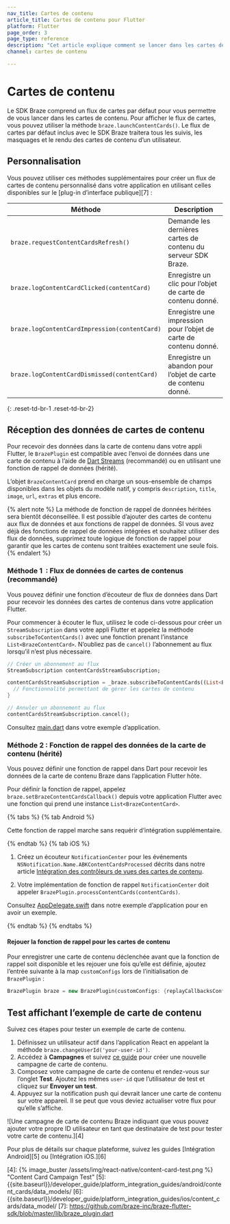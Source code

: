 ```yaml
---
nav_title: Cartes de contenu
article_title: Cartes de contenu pour Flutter
platform: Flutter
page_order: 3
page_type: reference
description: "Cet article explique comment se lancer dans les cartes de contenu pour les applications Flutter."
channel: cartes de contenu

---
```


# Cartes de contenu

Le SDK Braze comprend un flux de cartes par défaut pour vous permettre de vous lancer dans les cartes de contenu. Pour afficher le flux de cartes, vous pouvez utiliser la méthode `braze.launchContentCards()`. Le flux de cartes par défaut inclus avec le SDK Braze traitera tous les suivis, les masquages et le rendu des cartes de contenu d’un utilisateur.

## Personnalisation

Vous pouvez utiliser ces méthodes supplémentaires pour créer un flux de cartes de contenu personnalisé dans votre application en utilisant celles disponibles sur le [plug-in d’interface publique][7] :

| Méthode                                         | Description                                                                                            |
| ---------------------------------------------- | ------------------------------------------------------------------------------------------------------ |
| `braze.requestContentCardsRefresh()`     | Demande les dernières cartes de contenu du serveur SDK Braze.                                           |
| `braze.logContentCardClicked(contentCard)`    | Enregistre un clic pour l’objet de carte de contenu donné.                                                            |
| `braze.logContentCardImpression(contentCard)` | Enregistre une impression pour l’objet de carte de contenu donné.                                                      |
| `braze.logContentCardDismissed(contentCard)`  | Enregistre un abandon pour l’objet de carte de contenu donné.                                                        |
{: .reset-td-br-1 .reset-td-br-2}

## Réception des données de cartes de contenu

Pour recevoir des données dans la carte de contenu dans votre appli Flutter, le `BrazePlugin` est compatible avec l’envoi de données dans une carte de contenu à l’aide de [Dart Streams](https://dart.dev/tutorials/language/streams) (recommandé) ou en utilisant une fonction de rappel de données (hérité).

L’objet `BrazeContentCard` [](https://pub.dev/documentation/braze_plugin/latest/braze_plugin/BrazeContentCard-class.html) prend en charge un sous-ensemble de champs disponibles dans les objets du modèle natif, y compris `description`, `title`, `image`, `url`, `extras` et plus encore.

{% alert note %} La méthode de fonction de rappel de données héritées sera bientôt déconseillée. Il est possible d’ajouter des cartes de contenu aux flux de données et aux fonctions de rappel de données. SI vous avez déjà des fonctions de rappel de données intégrées et souhaitez utiliser des flux de données, supprimez toute logique de fonction de rappel pour garantir que les cartes de contenu sont traitées exactement une seule fois. {% endalert %}

### Méthode 1  : Flux de données de cartes de contenus (recommandé)

Vous pouvez définir une fonction d’écouteur de flux de données dans Dart pour recevoir les données des cartes de contenus dans votre application Flutter.

Pour commencer à écouter le flux, utilisez le code ci-dessous pour créer un `StreamSubscription` dans votre appli Flutter et appelez la méthode `subscribeToContentCards()` avec une fonction prenant l’instance `List<BrazeContentCard>`. N’oubliez pas de `cancel()` l’abonnement au flux lorsqu’il n’est plus nécessaire.

```dart
// Créer un abonnement au flux
StreamSubscription contentCardsStreamSubscription;

contentCardsStreamSubscription = _braze.subscribeToContentCards((List<BrazeContentCard> contentCards) {
  // Fonctionnalité permettant de gérer les cartes de contenu
}

// Annuler un abonnement au flux
contentCardsStreamSubscription.cancel();
```

Consultez [main.dart](https://github.com/braze-inc/braze-flutter-sdk/blob/master/example/lib/main.dart) dans votre exemple d’application.

### Méthode 2 : Fonction de rappel des données de la carte de contenu (hérité)

Vous pouvez définir une fonction de rappel dans Dart pour recevoir les données de la carte de contenu Braze dans l’application Flutter hôte.

Pour définir la fonction de rappel, appelez `braze.setBrazeContentCardsCallback()` depuis votre application Flutter avec une fonction qui prend une instance `List<BrazeContentCard>`.

{% tabs %}
{% tab Android %}

Cette fonction de rappel marche sans requérir d’intégration supplémentaire.

{% endtab %}
{% tab iOS %}

1. Créez un écouteur `NotificationCenter` pour les événements `NSNotification.Name.ABKContentCardsProcessed` décrits dans notre article [Intégration des contrôleurs de vues des cartes de contenu]({{site.baseurl}}/developer_guide/platform_integration_guides/ios/content_cards/data_model/#getting-the-data).

2. Votre implémentation de fonction de rappel `NotificationCenter` doit appeler `BrazePlugin.processContentCards(contentCards)`.

Consultez [AppDelegate.swift](https://github.com/braze-inc/braze-flutter-sdk/blob/master/example/ios/Runner/AppDelegate.swift) dans notre exemple d’application pour en avoir un exemple.

{% endtab %}
{% endtabs %}

#### Rejouer la fonction de rappel pour les cartes de contenu

Pour enregistrer une carte de contenu déclenchée avant que la fonction de rappel soit disponible et les rejouer une fois qu’elle est définie, ajoutez l’entrée suivante à la map `customConfigs` lors de l’initialisation de `BrazePlugin` :
```dart
BrazePlugin braze = new BrazePlugin(customConfigs: {replayCallbacksConfigKey: true});
```

## Test affichant l’exemple de carte de contenu

Suivez ces étapes pour tester un exemple de carte de contenu.

1. Définissez un utilisateur actif dans l’application React en appelant la méthode `braze.changeUserId('your-user-id')`.
2. Accédez à **Campagnes** et suivez [ce guide][3] pour créer une nouvelle campagne de carte de contenu.
3. Composez votre campagne de carte de contenu et rendez-vous sur l’onglet **Test**. Ajoutez les mêmes `user-id` que l’utilisateur de test et cliquez sur **Envoyer un test**.
4. Appuyez sur la notification push qui devrait lancer une carte de contenu sur votre appareil. Il se peut que vous deviez actualiser votre flux pour qu’elle s’affiche.

![Une campagne de carte de contenu Braze indiquant que vous pouvez ajouter votre propre ID utilisateur en tant que destinataire de test pour tester votre carte de contenu.][4]

Pour plus de détails sur chaque plateforme, suivez les guides [Intégration Android][5] ou [Intégration iOS.][6]


[3]: {{site.baseurl}}/user_guide/message_building_by_channel/content_cards/create
[4]: {% image_buster /assets/img/react-native/content-card-test.png %} "Content Card Campaign Test"
[5]: {{site.baseurl}}/developer_guide/platform_integration_guides/android/content_cards/data_models/
[6]: {{site.baseurl}}/developer_guide/platform_integration_guides/ios/content_cards/data_model/
[7]: https://github.com/braze-inc/braze-flutter-sdk/blob/master/lib/braze_plugin.dart
